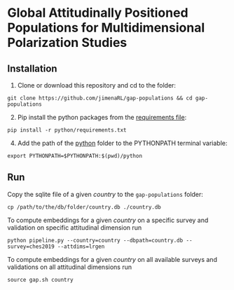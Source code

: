# Global Attitudinally Positioned Populations for Multidimensional Polarization Studies

## Installation

1. Clone or download this repository and cd to the folder:
```
git clone https://github.com/jimenaRL/gap-populations && cd gap-populations
```
2. Pip install the python packages from  the [requirements file](https://github.com/jimenaRL/gap-populations/tree/main/python/requirements.txt):
```
pip install -r python/requirements.txt
```
4. Add the path of the [python](https://github.com/jimenaRL/gap-populations/tree/main/python) folder to the PYTHONPATH terminal variable:
```
export PYTHONPATH=$PYTHONPATH:$(pwd)/python
```

## Run

Copy the sqlite file of a given *country* to the `gap-populations` folder:

```
cp /path/to/the/db/folder/country.db ./country.db
```

To compute embeddings for a given *country* on a specific survey and validation on specific attitudinal dimension run

```
python pipeline.py --country=country --dbpath=country.db --survey=ches2019 --attdims=lrgen
```

To compute embeddings for a given *country* on all available surveys and validations on all attitudinal dimensions run

```
source gap.sh country
```
